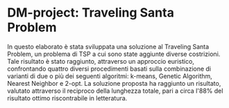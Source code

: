# DM-project: Traveling Santa Problem

In questo elaborato è stata sviluppata una soluzione al Traveling Santa Problem, un problema di TSP a cui sono state aggiunte diverse costrizioni. Tale risultato è stato raggiunto, attraverso un approccio euristico, confrontando quattro diversi procedimenti basati sulla combinazione di varianti di due o più dei seguenti algoritmi: k-means, Genetic Algorithm, Nearest Neighbor e 2-opt. La soluzione proposta ha raggiunto un risultato, valutato attraverso il reciproco della lunghezza totale, pari a circa l'88\% del risultato ottimo riscontrabile in letteratura.
